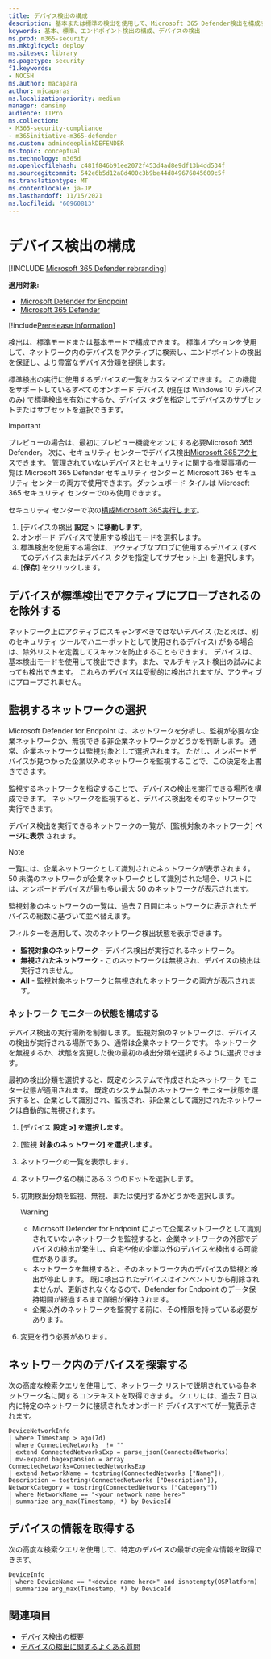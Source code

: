 ```yaml
---
title: デバイス検出の構成
description: 基本または標準の検出を使用して、Microsoft 365 Defender検出を構成する方法について説明します。
keywords: 基本、標準、エンドポイント検出の構成、デバイスの検出
ms.prod: m365-security
ms.mktglfcycl: deploy
ms.sitesec: library
ms.pagetype: security
f1.keywords:
- NOCSH
ms.author: macapara
author: mjcaparas
ms.localizationpriority: medium
manager: dansimp
audience: ITPro
ms.collection:
- M365-security-compliance
- m365initiative-m365-defender
ms.custom: admindeeplinkDEFENDER
ms.topic: conceptual
ms.technology: m365d
ms.openlocfilehash: c481f846b91ee2072f453d4ad8e9df13b4dd534f
ms.sourcegitcommit: 542e6b5d12a8d400c3b9be44d849676845609c5f
ms.translationtype: MT
ms.contentlocale: ja-JP
ms.lasthandoff: 11/15/2021
ms.locfileid: "60960813"
---
```

# <a name="configure-device-discovery"></a>デバイス検出の構成

[!INCLUDE [Microsoft 365 Defender rebranding](../../includes/microsoft-defender.md)]

**適用対象:**
- [Microsoft Defender for Endpoint](https://go.microsoft.com/fwlink/p/?linkid=2146631)
- [Microsoft 365 Defender](https://go.microsoft.com/fwlink/?linkid=2118804)

[!include[Prerelease information](../../includes/prerelease.md)]

検出は、標準モードまたは基本モードで構成できます。 標準オプションを使用して、ネットワーク内のデバイスをアクティブに検索し、エンドポイントの検出を保証し、より豊富なデバイス分類を提供します。


標準検出の実行に使用するデバイスの一覧をカスタマイズできます。 この機能をサポートしているすべてのオンボード デバイス (現在は Windows 10 デバイスのみ) で標準検出を有効にするか、デバイス タグを指定してデバイスのサブセットまたはサブセットを選択できます。

> [!IMPORTANT]
> プレビューの場合は、最初にプレビュー機能をオンにする必要Microsoft 365 Defender。
> 次に、セキュリティ センターでデバイス検出<a href="https://go.microsoft.com/fwlink/p/?linkid=2077139" target="_blank">Microsoft 365アクセスできます</a>。 管理されていないデバイスとセキュリティに関する推奨事項の一覧は Microsoft 365 Defender セキュリティ センターと Microsoft 365 セキュリティ センターの両方で使用できます。ダッシュボード タイルは Microsoft 365 セキュリティ センターでのみ使用できます。

セキュリティ センターで次の<a href="https://go.microsoft.com/fwlink/p/?linkid=2077139" target="_blank">構成Microsoft 365実行します</a>。

1. [デバイスの検出 **設定**  >  **に移動します**。
2. オンボード デバイスで使用する検出モードを選択します。
3. 標準検出を使用する場合は、アクティブなプロブに使用するデバイス (すべてのデバイスまたはデバイス タグを指定してサブセット上) を選択します。
4. [**保存**] をクリックします。

## <a name="exclude-devices-from-being-actively-probed-in-standard-discovery"></a>デバイスが標準検出でアクティブにプローブされるのを除外する

ネットワーク上にアクティブにスキャンすべきではないデバイス (たとえば、別のセキュリティ ツールでハニーポットとして使用されるデバイス) がある場合は、除外リストを定義してスキャンを防止することもできます。 デバイスは、基本検出モードを使用して検出できます。また、マルチキャスト検出の試みによっても検出できます。 これらのデバイスは受動的に検出されますが、アクティブにプローブされません。   

## <a name="select-networks-to-monitor"></a>監視するネットワークの選択

 Microsoft Defender for Endpoint は、ネットワークを分析し、監視が必要な企業ネットワークか、無視できる非企業ネットワークかどうかを判断します。 通常、企業ネットワークは監視対象として選択されます。 ただし、オンボードデバイスが見つかった企業以外のネットワークを監視することで、この決定を上書きできます。

監視するネットワークを指定することで、デバイスの検出を実行できる場所を構成できます。 ネットワークを監視すると、デバイス検出をそのネットワークで実行できます。

デバイス検出を実行できるネットワークの一覧が、[監視対象のネットワーク] **ページに表示** されます。

> [!NOTE]
> 一覧には、企業ネットワークとして識別されたネットワークが表示されます。 50 未満のネットワークが企業ネットワークとして識別された場合、リストには、オンボードデバイスが最も多い最大 50 のネットワークが表示されます。 

監視対象のネットワークの一覧は、過去 7 日間にネットワークに表示されたデバイスの総数に基づいて並べ替えます。

フィルターを適用して、次のネットワーク検出状態を表示できます。

- **監視対象のネットワーク** - デバイス検出が実行されるネットワーク。
- **無視されたネットワーク** - このネットワークは無視され、デバイスの検出は実行されません。
- **All** - 監視対象ネットワークと無視されたネットワークの両方が表示されます。

### <a name="configure-the-network-monitor-state"></a>ネットワーク モニターの状態を構成する

デバイス検出の実行場所を制御します。 監視対象のネットワークは、デバイスの検出が実行される場所であり、通常は企業ネットワークです。 ネットワークを無視するか、状態を変更した後の最初の検出分類を選択するように選択できます。

最初の検出分類を選択すると、既定のシステムで作成されたネットワーク モニター状態が適用されます。 既定のシステム製のネットワーク モニター状態を選択すると、企業として識別され、監視され、非企業として識別されたネットワークは自動的に無視されます。

1. [デバイス **設定 >] を選択します**。
2. [監視 **対象のネットワーク] を選択します**。
3. ネットワークの一覧を表示します。
4. ネットワーク名の横にある 3 つのドットを選択します。
5. 初期検出分類を監視、無視、または使用するかどうかを選択します。

    > [!WARNING]
    >
    > - Microsoft Defender for Endpoint によって企業ネットワークとして識別されていないネットワークを監視すると、企業ネットワークの外部でデバイスの検出が発生し、自宅や他の企業以外のデバイスを検出する可能性があります。
    > - ネットワークを無視すると、そのネットワーク内のデバイスの監視と検出が停止します。 既に検出されたデバイスはインベントリから削除されませんが、更新されなくなるので、Defender for Endpoint のデータ保持期間が経過するまで詳細が保持されます。
    > - 企業以外のネットワークを監視する前に、その権限を持っている必要があります。 <br>

6. 変更を行う必要があります。

## <a name="explore-devices-in-the-network"></a>ネットワーク内のデバイスを探索する

次の高度な検索クエリを使用して、ネットワーク リストで説明されている各ネットワーク名に関するコンテキストを取得できます。 クエリには、過去 7 日以内に特定のネットワークに接続されたオンボード デバイスすべてが一覧表示されます。

```kusto
DeviceNetworkInfo
| where Timestamp > ago(7d)
| where ConnectedNetworks  != ""
| extend ConnectedNetworksExp = parse_json(ConnectedNetworks)
| mv-expand bagexpansion = array ConnectedNetworks=ConnectedNetworksExp
| extend NetworkName = tostring(ConnectedNetworks ["Name"]), Description = tostring(ConnectedNetworks ["Description"]), NetworkCategory = tostring(ConnectedNetworks ["Category"])
| where NetworkName == "<your network name here>"
| summarize arg_max(Timestamp, *) by DeviceId
```

## <a name="get-information-on-device"></a>デバイスの情報を取得する

次の高度な検索クエリを使用して、特定のデバイスの最新の完全な情報を取得できます。

```kusto
DeviceInfo
| where DeviceName == "<device name here>" and isnotempty(OSPlatform)
| summarize arg_max(Timestamp, *) by DeviceId
```

## <a name="see-also"></a>関連項目

- [デバイス検出の概要](device-discovery.md)
- [デバイスの検出に関するよくある質問](device-discovery-faq.md)

